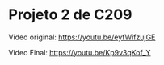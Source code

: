 # Projeto 2 de C209  

Video original: https://youtu.be/eyfWifzujGE

Video Final: https://youtu.be/Kp9v3qKof_Y
